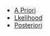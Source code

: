 - [A Priori](https://cryo-pyro.github.io/rug/)
- [Lkelihood](https://eplnm.github.io/closure/)
- [Posteriori](https://ukb-dt.github.io/like/)

